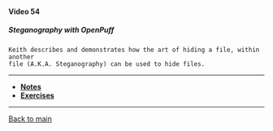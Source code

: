 #### Video 54

##### Steganography with OpenPuff

```
Keith describes and demonstrates how the art of hiding a file, within another
file (A.K.A. Steganography) can be used to hide files.
```

---

- **[Notes](notes.md)**
- **[Exercises](exercises.md)**

---

[Back to main](https://github.com/rot0xd/CBTNuggets/blob/master/CEHv9/README.md)

